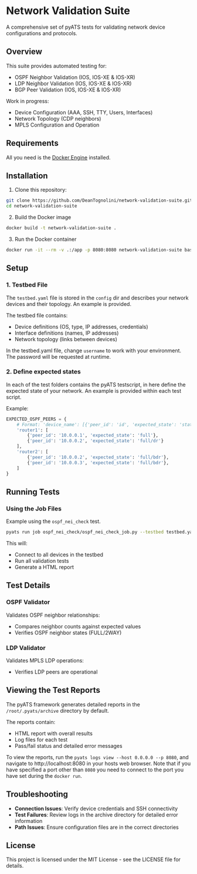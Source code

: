 # Network Validation Suite

A comprehensive set of pyATS tests for validating network device configurations and protocols.

## Overview

This suite provides automated testing for:

- OSPF Neighbor Validation (IOS, IOS-XE & IOS-XR)
- LDP Neighbor Validation (IOS, IOS-XE & IOS-XR)
- BGP Peer Validation (IOS, IOS-XE & IOS-XR)

Work in progress:
- Device Configuration (AAA, SSH, TTY, Users, Interfaces)
- Network Topology (CDP neighbors)
- MPLS Configuration and Operation

## Requirements

All you need is the [Docker Engine](https://docs.docker.com/engine/install/) installed.

## Installation

1. Clone this repository:

```bash
git clone https://github.com/DeanTognolini/network-validation-suite.git
cd network-validation-suite
```

2. Build the Docker image
```bash
docker build -t network-validation-suite .
```

3. Run the Docker container
```bash
docker run -it --rm -v .:/app -p 8080:8080 network-validation-suite bash
```

## Setup

### 1. Testbed File

The `testbed.yaml` file is stored in the `config` dir and describes your network devices and their topology. An example is provided.

The testbed file contains:
- Device definitions (OS, type, IP addresses, credentials)
- Interface definitions (names, IP addresses)
- Network topology (links between devices)

In the testbed.yaml file, change `username` to work with your environment. The password will be requested at runtime.

### 2. Define expected states

In each of the test folders contains the pyATS testscript, in here define the expected state of your network. An example is provided within each test script.

Example:
```python
EXPECTED_OSPF_PEERS = {
    # Format: 'device_name': [{'peer_id': 'id', 'expected_state': 'state'}]
    'router1': [
        {'peer_id': '10.0.0.1', 'expected_state': 'full'},
        {'peer_id': '10.0.0.2', 'expected_state': 'full/dr'}
    ],
    'router2': [
        {'peer_id': '10.0.0.2', 'expected_state': 'full/bdr'},
        {'peer_id': '10.0.0.3', 'expected_state': 'full/bdr'},
    ]
}
```

## Running Tests

### Using the Job Files

Example using the `ospf_nei_check` test.

```bash
pyats run job ospf_nei_check/ospf_nei_check_job.py --testbed testbed.yaml
```

This will:
- Connect to all devices in the testbed
- Run all validation tests
- Generate a HTML report

## Test Details

### OSPF Validator
Validates OSPF neighbor relationships:
- Compares neighbor counts against expected values
- Verifies OSPF neighbor states (FULL/2WAY)

### LDP Validator
Validates MPLS LDP operations:
- Verifies LDP peers are operational

## Viewing the Test Reports

The pyATS framework generates detailed reports in the `/root/.pyats/archive` directory by default.

The reports contain:
- HTML report with overall results
- Log files for each test
- Pass/fail status and detailed error messages

To view the reports, run the `pyats logs view --host 0.0.0.0 --p 8080`, and navigate to http://localhost:8080 in your hosts web browser. Note that if you have specified a port other than `8080` you need to connect to the port you have set during the `docker run`.

## Troubleshooting

- **Connection Issues**: Verify device credentials and SSH connectivity
- **Test Failures**: Review logs in the archive directory for detailed error information
- **Path Issues**: Ensure configuration files are in the correct directories

## License

This project is licensed under the MIT License - see the LICENSE file for details.
